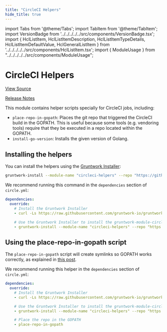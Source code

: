 ```yaml
---
title: "CircleCI Helpers"
hide_title: true
---
```


import Tabs from '@theme/Tabs';
import TabItem from '@theme/TabItem';
import VersionBadge from '../../../../../src/components/VersionBadge.tsx';
import { HclListItem, HclListItemDescription, HclListItemTypeDetails, HclListItemDefaultValue, HclGeneralListItem } from '../../../../../src/components/HclListItem.tsx';
import { ModuleUsage } from "../../../../../src/components/ModuleUsage";

<VersionBadge repoTitle="CI Modules" version="0.52.15" lastModifiedVersion="0.51.4"/>

# CircleCI Helpers

<a href="https://github.com/gruntwork-io/terraform-aws-ci/tree/v0.52.15/modules/circleci-helpers" className="link-button" title="View the source code for this module in GitHub.">View Source</a>

<a href="https://github.com/gruntwork-io/terraform-aws-ci/releases/tag/v0.51.4" className="link-button" title="Release notes for only versions which impacted this module.">Release Notes</a>

This module contains helper scripts specially for CircleCI jobs, including:

*   `place-repo-in-gopath`: Places the git repo that triggered the CircleCI build in the GOPATH. This is useful because
    some tools (e.g. vendoring tools) require that they be executed in a repo located within the GOPATH.
*   `install-go-version`: Installs the given version of Golang.

## Installing the helpers

You can install the helpers using the [Gruntwork Installer](https://github.com/gruntwork-io/gruntwork-installer):

```bash
gruntwork-install --module-name "circleci-helpers" --repo "https://github.com/gruntwork-io/terraform-aws-ci" --tag "0.0.1"
```

We recommend running this command in the `dependencies` section of `circle.yml`:

```yaml
dependencies:
  override:
    # Install the Gruntwork Installer
    - curl -Ls https://raw.githubusercontent.com/gruntwork-io/gruntwork-installer/main/bootstrap-gruntwork-installer.sh | bash /dev/stdin --version 0.0.9

    # Use the Gruntwork Installer to install the gruntwork-module-circleci-helpers module
    - gruntwork-install --module-name "circleci-helpers" --repo "https://github.com/gruntwork-io/terraform-aws-ci" --tag "0.0.5"
```

## Using the place-repo-in-gopath script

The `place-repo-in-gopath` script will create symlinks so GOPATH works correctly, as explained in [this
post](https://robots.thoughtbot.com/configure-circleci-for-go).

We recommend running this helper in the `dependencies` section of `circle.yml`:

```yaml
dependencies:
  override:
    # Install the Gruntwork Installer
    - curl -Ls https://raw.githubusercontent.com/gruntwork-io/gruntwork-installer/main/bootstrap-gruntwork-installer.sh | bash /dev/stdin --version 0.0.9

    # Use the Gruntwork Installer to install the gruntwork-module-circleci-helpers module
    - gruntwork-install --module-name "circleci-helpers" --repo "https://github.com/gruntwork-io/terraform-aws-ci" --tag "0.0.1"

    # Place the repo in the GOPATH
    - place-repo-in-gopath
```


<!-- ##DOCS-SOURCER-START
{
  "originalSources": [
    "https://github.com/gruntwork-io/terraform-aws-ci/tree/v0.52.15/modules/circleci-helpers/readme.md",
    "https://github.com/gruntwork-io/terraform-aws-ci/tree/v0.52.15/modules/circleci-helpers/variables.tf",
    "https://github.com/gruntwork-io/terraform-aws-ci/tree/v0.52.15/modules/circleci-helpers/outputs.tf"
  ],
  "sourcePlugin": "module-catalog-api",
  "hash": "603c31120ef535251916930fd821aa28"
}
##DOCS-SOURCER-END -->
